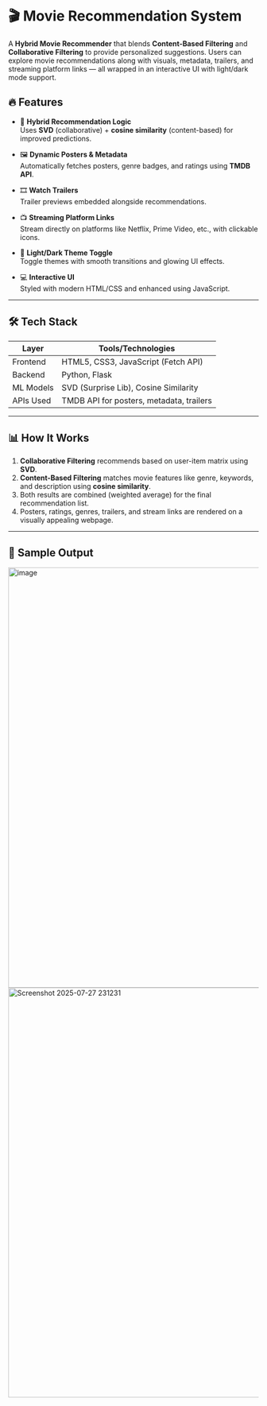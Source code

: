 # 🎬 Movie Recommendation System

A **Hybrid Movie Recommender** that blends **Content-Based Filtering** and **Collaborative Filtering** to provide personalized suggestions. Users can explore movie recommendations along with visuals, metadata, trailers, and streaming platform links — all wrapped in an interactive UI with light/dark mode support.

## 🔥 Features

- 🎯 **Hybrid Recommendation Logic**  
  Uses **SVD** (collaborative) + **cosine similarity** (content-based) for improved predictions.
  
- 🖼️ **Dynamic Posters & Metadata**  
  Automatically fetches posters, genre badges, and ratings using **TMDB API**.

- 🎞️ **Watch Trailers**  
  Trailer previews embedded alongside recommendations.

- 📺 **Streaming Platform Links**  
  Stream directly on platforms like Netflix, Prime Video, etc., with clickable icons.

- 🌙 **Light/Dark Theme Toggle**  
  Toggle themes with smooth transitions and glowing UI effects.

- 💻 **Interactive UI**  
  Styled with modern HTML/CSS and enhanced using JavaScript.

---

## 🛠️ Tech Stack

| Layer       | Tools/Technologies                       |
|-------------|------------------------------------------|
| Frontend    | HTML5, CSS3, JavaScript (Fetch API)      |
| Backend     | Python, Flask                            |
| ML Models   | SVD (Surprise Lib), Cosine Similarity    |
| APIs Used   | TMDB API for posters, metadata, trailers |

---

## 📊 How It Works

1. **Collaborative Filtering** recommends based on user-item matrix using **SVD**.
2. **Content-Based Filtering** matches movie features like genre, keywords, and description using **cosine similarity**.
3. Both results are combined (weighted average) for the final recommendation list.
4. Posters, ratings, genres, trailers, and stream links are rendered on a visually appealing webpage.

---

## 📸 Sample Output

<img width="1887" height="846" alt="image" src="https://github.com/user-attachments/assets/7f6d8967-e31c-43e1-b682-d7746305fcf3" /> 
<img width="1891" height="825" alt="Screenshot 2025-07-27 231231" src="https://github.com/user-attachments/assets/03782e61-d42f-46ea-9002-1e747cacb94f" />

